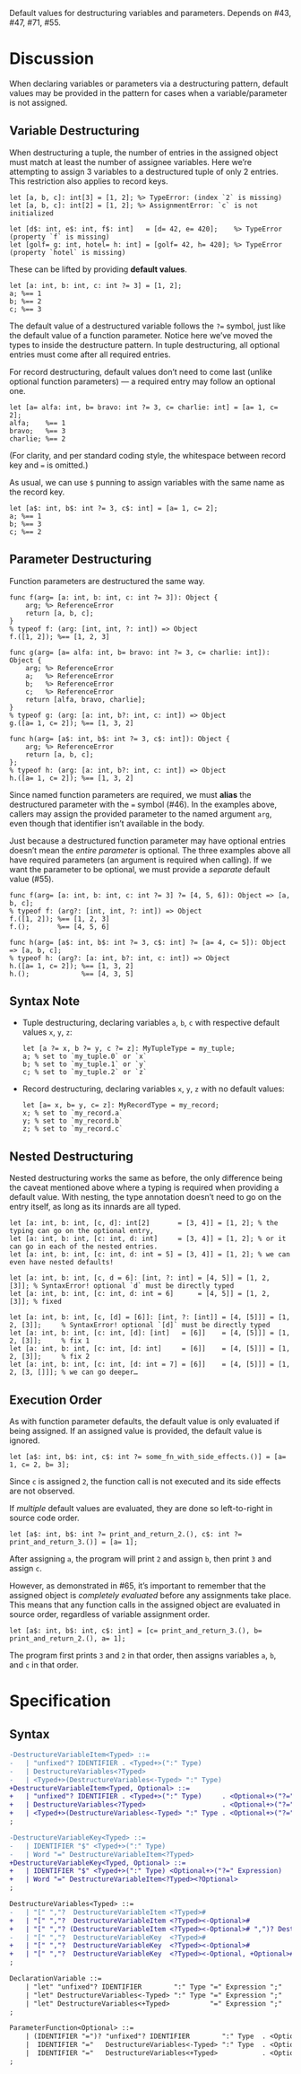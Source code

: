 Default values for destructuring variables and parameters. Depends on #43, #47, #71, #55.

# Discussion
When declaring variables or parameters via a destructuring pattern, default values may be provided in the pattern for cases when a variable/parameter is not assigned.

## Variable Destructuring
When destructuring a tuple, the number of entries in the assigned object must match at least the number of assignee variables. Here we’re attempting to assign 3 variables to a destructured tuple of only 2 entries. This restriction also applies to record keys.
```cp
let [a, b, c]: int[3] = [1, 2]; %> TypeError: (index `2` is missing)
let [a, b, c]: int[2] = [1, 2]; %> AssignmentError: `c` is not initialized

let [d$: int, e$: int, f$: int]   = [d= 42, e= 420];    %> TypeError (property `f` is missing)
let [golf= g: int, hotel= h: int] = [golf= 42, h= 420]; %> TypeError (property `hotel` is missing)
```

These can be lifted by providing **default values**.
```cp
let [a: int, b: int, c: int ?= 3] = [1, 2];
a; %== 1
b; %== 2
c; %== 3
```
The default value of a destructured variable follows the `?=` symbol, just like the default value of a function parameter. Notice here we’ve moved the types to inside the destructure pattern. In tuple destructuring, all optional entries must come after all required entries.

For record destructuring, default values don’t need to come last (unlike optional function parameters) — a required entry may follow an optional one.
```cp
let [a= alfa: int, b= bravo: int ?= 3, c= charlie: int] = [a= 1, c= 2];
alfa;    %== 1
bravo;   %== 3
charlie; %== 2
```
(For clarity, and per standard coding style, the whitespace between record key and `=` is omitted.)

As usual, we can use `$` punning to assign variables with the same name as the record key.
```cp
let [a$: int, b$: int ?= 3, c$: int] = [a= 1, c= 2];
a; %== 1
b; %== 3
c; %== 2
```

## Parameter Destructuring
Function parameters are destructured the same way.
```cp
func f(arg= [a: int, b: int, c: int ?= 3]): Object {
	arg; %> ReferenceError
	return [a, b, c];
}
% typeof f: (arg: [int, int, ?: int]) => Object
f.([1, 2]); %== [1, 2, 3]

func g(arg= [a= alfa: int, b= bravo: int ?= 3, c= charlie: int]): Object {
	arg; %> ReferenceError
	a;   %> ReferenceError
	b;   %> ReferenceError
	c;   %> ReferenceError
	return [alfa, bravo, charlie];
}
% typeof g: (arg: [a: int, b?: int, c: int]) => Object
g.([a= 1, c= 2]); %== [1, 3, 2]

func h(arg= [a$: int, b$: int ?= 3, c$: int]): Object {
	arg; %> ReferenceError
	return [a, b, c];
};
% typeof h: (arg: [a: int, b?: int, c: int]) => Object
h.([a= 1, c= 2]); %== [1, 3, 2]
```
Since named function parameters are required, we must **alias** the destructured parameter with the `=` symbol (#46). In the examples above, callers may assign the provided parameter to the named argument `arg`, even though that identifier isn’t available in the body.

Just because a destructured function parameter may have optional entries doesn’t mean the *entire parameter* is optional. The three examples above all have required parameters (an argument is required when calling). If we want the parameter to be optional, we must provide a *separate* default value (#55).
```cp
func f(arg= [a: int, b: int, c: int ?= 3] ?= [4, 5, 6]): Object => [a, b, c];
% typeof f: (arg?: [int, int, ?: int]) => Object
f.([1, 2]); %== [1, 2, 3]
f.();       %== [4, 5, 6]

func h(arg= [a$: int, b$: int ?= 3, c$: int] ?= [a= 4, c= 5]): Object => [a, b, c];
% typeof h: (arg?: [a: int, b?: int, c: int]) => Object
h.([a= 1, c= 2]); %== [1, 3, 2]
h.();             %== [4, 3, 5]
```

## Syntax Note
- Tuple destructuring, declaring variables `a`, `b`, `c` with respective default values `x`, `y`, `z`:
	```cp
	let [a ?= x, b ?= y, c ?= z]: MyTupleType = my_tuple;
	a; % set to `my_tuple.0` or `x`
	b; % set to `my_tuple.1` or `y`
	c; % set to `my_tuple.2` or `z`
	```
- Record destructuring, declaring variables `x`, `y`, `z` with no default values:
	```cp
	let [a= x, b= y, c= z]: MyRecordType = my_record;
	x; % set to `my_record.a`
	y; % set to `my_record.b`
	z; % set to `my_record.c`
	```

## Nested Destructuring
Nested destructuring works the same as before, the only difference being the caveat mentioned above where a typing is required when providing a default value. With nesting, the type annotation doesn’t need to go on the entry itself, as long as its innards are all typed.
```cp
let [a: int, b: int, [c, d]: int[2]       = [3, 4]] = [1, 2]; % the typing can go on the optional entry,
let [a: int, b: int, [c: int, d: int]     = [3, 4]] = [1, 2]; % or it can go in each of the nested entries.
let [a: int, b: int, [c: int, d: int = 5] = [3, 4]] = [1, 2]; % we can even have nested defaults!

let [a: int, b: int, [c, d = 6]: [int, ?: int] = [4, 5]] = [1, 2, [3]]; % SyntaxError! optional `d` must be directly typed
let [a: int, b: int, [c: int, d: int = 6]      = [4, 5]] = [1, 2, [3]]; % fixed

let [a: int, b: int, [c, [d] = [6]]: [int, ?: [int]] = [4, [5]]] = [1, 2, [3]];     % SyntaxError! optional `[d]` must be directly typed
let [a: int, b: int, [c: int, [d]: [int]   = [6]]    = [4, [5]]] = [1, 2, [3]];     % fix 1
let [a: int, b: int, [c: int, [d: int]     = [6]]    = [4, [5]]] = [1, 2, [3]];     % fix 2
let [a: int, b: int, [c: int, [d: int = 7] = [6]]    = [4, [5]]] = [1, 2, [3, []]]; % we can go deeper…
```

## Execution Order
As with function parameter defaults, the default value is only evaluated if being assigned. If an assigned value is provided, the default value is ignored.
```cp
let [a$: int, b$: int, c$: int ?= some_fn_with_side_effects.()] = [a= 1, c= 2, b= 3];
```
Since `c` is assigned `2`, the function call is not executed and its side effects are not observed.

If *multiple* default values are evaluated, they are done so left-to-right in source code order.
```cp
let [a$: int, b$: int ?= print_and_return_2.(), c$: int ?= print_and_return_3.()] = [a= 1];
```
After assigning `a`, the program will print `2` and assign `b`, then print `3` and assign `c`.

However, as demonstrated in #65, it’s important to remember that the assigned object is *completely evaluated* before any assignments take place. This means that any function calls in the assigned object are evaluated in source order, regardless of variable assignment order.
```cp
let [a$: int, b$: int, c$: int] = [c= print_and_return_3.(), b= print_and_return_2.(), a= 1];
```
The program first prints `3` and `2` in that order, then assigns variables `a`, `b`, and `c` in that order.


# Specification

## Syntax
```diff
-DestructureVariableItem<Typed> ::=
-	| "unfixed"? IDENTIFIER . <Typed+>(":" Type)
-	| DestructureVariables<?Typed>
-	| <Typed+>(DestructureVariables<-Typed> ":" Type)
+DestructureVariableItem<Typed, Optional> ::=
+	| "unfixed"? IDENTIFIER . <Typed+>(":" Type)     . <Optional+>("?=" Expression)
+	| DestructureVariables<?Typed>                   . <Optional+>("?=" Expression)
+	| <Typed+>(DestructureVariables<-Typed> ":" Type . <Optional+>("?=" Expression))
;

-DestructureVariableKey<Typed> ::=
-	| IDENTIFIER "$" <Typed+>(":" Type)
-	| Word "=" DestructureVariableItem<?Typed>
+DestructureVariableKey<Typed, Optional> ::=
+	| IDENTIFIER "$" <Typed+>(":" Type) <Optional+>("?=" Expression)
+	| Word "=" DestructureVariableItem<?Typed><?Optional>
;

DestructureVariables<Typed> ::=
-	| "[" ","?  DestructureVariableItem <?Typed>#                                                               ","? "]"
+	| "[" ","?  DestructureVariableItem <?Typed><-Optional>#                                                    ","? "]"
+	| "[" ","? (DestructureVariableItem <?Typed><-Optional># ",")? DestructureVariableItem <?Typed><+Optional># ","? "]"
-	| "[" ","?  DestructureVariableKey  <?Typed>#                                                               ","? "]"
+	| "[" ","?  DestructureVariableKey  <?Typed><-Optional>#                                                    ","? "]"
+	| "[" ","?  DestructureVariableKey  <?Typed><-Optional, +Optional>#                                         ","? "]"
;

DeclarationVariable ::=
	| "let" "unfixed"? IDENTIFIER        ":" Type "=" Expression ";"
	| "let" DestructureVariables<-Typed> ":" Type "=" Expression ";"
	| "let" DestructureVariables<+Typed>          "=" Expression ";"
;

ParameterFunction<Optional> ::=
	| (IDENTIFIER "=")? "unfixed"? IDENTIFIER        ":" Type  . <Optional+>("?=" Expression)
	|  IDENTIFIER "="   DestructureVariables<-Typed> ":" Type  . <Optional+>("?=" Expression)
	|  IDENTIFIER "="   DestructureVariables<+Typed>           . <Optional+>("?=" Expression)
;
```
